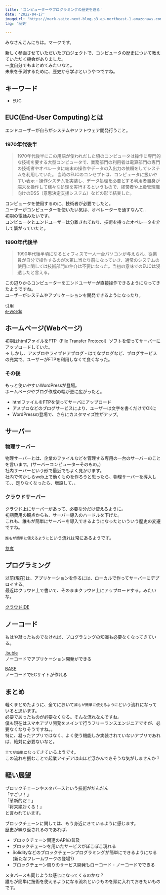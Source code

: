 ```yaml
---
title: 'コンピューターやプログラミングの歴史を遡る'
date: '2022-04-17'
imageUrl: 'https://mark-saito-next-blog.s3.ap-northeast-1.amazonaws.com/blog/computer-history.jpg'
tag: '歴史'

---
```


みなさんこんにちは。マークです。

新しく参画させていただいたプロジェクトで、コンピュータの歴史について教えていただく機会がありました。  
一度自分でもまとめてみたいなと。  
未来を予測するために、歴史から学ぶというやつですね。

## キーワード
- EUC

## EUC(End-User Computing)とは
エンドユーザーが自らがシステムやソフトウェア開発行うこと。

### 1970年代後半
> 1970年代後半にこの用語が使われだした頃のコンピュータは操作に専門的な技術を要する大型コンピュータで、業務部門の利用者は電算部門の専門の技術者やオペレータに端末の操作やデータの入出力の依頼をしてシステムを利用していた。
当時のEUCのコンセプトは、コンピュータに扱いやすい表示・操作システムを実装し、データ処理を必要とする利用者自身が端末を操作して様々な処理を実行するというもので、経営者や上級管理職向けのDSS（意思決定支援システム）などの形で結実した。

コンピュータを使用するのに、技術者が必要でしたと。  
ユーザーがコンピューターを使いたい気は、オペレーターを通すなんて..  
初期の電話みたいです。  
コンピュータとエンドユーザーは分離されており、技術を持ったオペレータを介して繋がっていたと。  


### 1990年代後半
> 1990年代後半頃になるとオフィスで一人一台パソコンが与えられ、従業員が自分で操作するのが次第に当たり前になっていき、通常のシステムの使用に関しては技術部門の仲介は不要になった。当初の意味でのEUCは浸透したと言える。

この辺りからコンピューターをエンドユーザーが直接操作できるようになってきたようですね。  
ユーザーがシステムやアプリケーションを開発できるようになったり。  


引用  
[e-words](https://e-words.jp/w/EUC.html)

## ホームページ(Webページ)
初期はhtmlファイルをFTP（File Transfer Protocol）ソフトを使ってサーバーにアップロードしていた。  
=> しかし、アメブロやライブドアブログ・はてなブログなど、ブログサービスの充実で、ユーザーがFTPを利用しなくて良くなった。  

### その後
もっと使いやすいWordPressが登場。  
ホームページやブログ作成の幅が更に広がったと。  

- htmlファイルをFTPを使ってサーバにアップロード
- アメブロなどのブログサービスにより、ユーザーは文字を書くだけでOKに
- WordPressの登場で、さらにカスタマイズ性がアップ。

## サーバー
### 物理サーバー
物理サーバーとは、企業のファイルなどを管理する専用の一台のサーバーのことを言います。(サーバーコンピューターそのもの。)  
社内サーバーという形で最近でもよく見かけます。  
社内で何かしらweb上で動くものを作ろうと思ったら、物理サーバーを導入して、、足りなくなったら、増設して、、  

### クラウドサーバー
クラウド上にサーバーがあって、必要な分だけ使えるように。  
初期費用の観点からも、サーバー導入のハードルを下げた。  
これも、誰もが簡単にサーバーを導入できるようになったといういう歴史の変遷ですね。  

`誰もが簡単に使えるように`という流れは常にあるようです。  

[参考](https://www.tekwind.co.jp/column/entry_81.php?category=1&product_category=411&maker=NOWing)  

## プログラミング
以前(現在)は、アプリケーションを作るには、ローカルで作ってサーバーにデプロイする。  
最近はクラウド上で書いて、そのままクラウド上にアップロードする。みたいな。  

[クラウドIDE](https://yaseiblog.org/cloud-ides/)  

## ノーコード
もはや凝ったものでなければ、プログラミングの知識も必要なくなってきている。  

[.buble](https://bubble.io/)  
ノーコードでアプリケーション開発ができる  

[BASE](https://thebase.in/)  
ノーコードでECサイトが作れる  


## まとめ
軽くまとめたように、全てにおいて`誰もが簡単に使えるように`という流れになっていると思います。  
必要であったものが必要なくなる。そんな流れなんですね。  
僕も現在はスマホアプリ開発をメインで行うフリーランスエンジニアですが、必要なくなりそうですね。。  
特に、凝ったアプリではなく、よく使う機能しか実装されていないアプリであれば、絶対に必要ないなと。  

`全てが簡単に`なってきているようです。  
この流れを掴むことで起業アイデアは山ほど浮かんできそうな気がしませんか？  
 
## 軽い展望
ブロックチェーンやメタバースという技術がだんだん  
「すごい！」  
「革新的だ！」  
「将来絶対くる！」  
と言われています。  

ブロックチェーンに関しては、もう身近にきているように感じます。  
歴史が繰り返されるのであれば、  
- ブロックチェーン関連のAPIの普及
- ブロックチェーンを用いたサービスがぽこぽこ現れる
- Solidityなどのブロックチェーンプログラミングが簡単にできるようになる(新たなフレームワークの登場?)
- ブロックチェーン周りのサービス開発もローコード・ノーコードでできる

メタバースも同じような感じになってくるのかな？  
誰もが簡単に技術を使えるようになる流れというものを頭に入れておきたいものです。  
